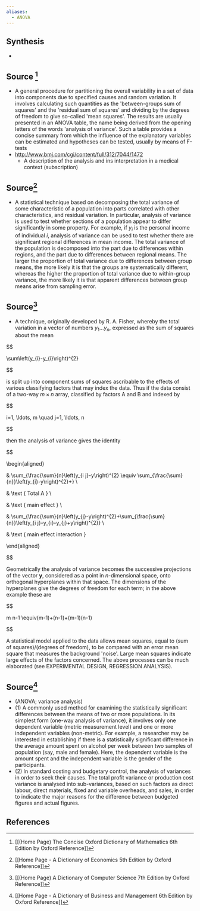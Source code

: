 ```yaml
---
aliases:
  - ANOVA
---
```

## Synthesis
- 
## Source [^1]
- A general procedure for partitioning the overall variability in a set of data into components due to specified causes and random variation. It involves calculating such quantities as the 'between-groups sum of squares' and the 'residual sum of squares' and dividing by the degrees of freedom to give so-called 'mean squares'. The results are usually presented in an ANOVA table, the name being derived from the opening letters of the words 'analysis of variance'. Such a table provides a concise summary from which the influence of the explanatory variables can be estimated and hypotheses can be tested, usually by means of F-tests
- http://www.bmj.com/cgi/content/full/312/7044/1472
	- A description of the analysis and ins interpretation in a medical context (subscription)

## Source[^2]
- A statistical technique based on decomposing the total variance of some characteristic of a population into parts correlated with other characteristics, and residual variation. In particular, analysis of variance is used to test whether sections of a population appear to differ significantly in some property. For example, if $y_i$ is the personal income of individual $i$, analysis of variance can be used to test whether there are significant regional differences in mean income. The total variance of the population is decomposed into the part due to differences within regions, and the part due to differences between regional means. The larger the proportion of total variance due to differences between group means, the more likely it is that the groups are systematically different, whereas the higher the proportion of total variance due to within-group variance, the more likely it is that apparent differences between group means arise from sampling error.

## Source[^3]
- A technique, originally developed by R. A. Fisher, whereby the total variation in a vector of numbers $y_{1} \ldots y_{n}$, expressed as the sum of squares about the mean

  

$$

\sum\left(y_{i}-y_{i}\right)^{2}

$$

  

is split up into component sums of squares ascribable to the effects of various classifying factors that may index the data. Thus if the data consist of a two-way $m \times n$ array, classified by factors A and B and indexed by

  

$$

i=1, \ldots, m \quad j=1, \ldots, n

$$

  

then the analysis of variance gives the identity

  

$$

\begin{aligned}

& \sum_{\frac{\sum}{n}\left(y_{i j}-y\right)^{2} \equiv \sum_{\frac{\sum}{n}}\left(y_{i}-y\right)^{2}+} \\

& \text { Total A } \\

& \text { main effect } \\

& \sum_{\frac{\sum}{n}\left(y_{j}-y\right)^{2}+\sum_{\frac{\sum}{n}}\left(y_{i j}-y_{i}-y_{j}+y\right)^{2}} \\

& \text { main effect interaction }

\end{aligned}

$$

  

Geometrically the analysis of variance becomes the successive projections of the vector $\boldsymbol{y}$, considered as a point in $n$-dimensional space, onto orthogonal hyperplanes within that space. The dimensions of the hyperplanes give the degrees of freedom for each term; in the above example these are

  

$$

m n-1 \equiv(m-1)+(n-1)+(m-1)(n-1)

$$

  

A statistical model applied to the data allows mean squares, equal to (sum of squares)/(degrees of freedom), to be compared with an error mean square that measures the background 'noise'. Large mean squares indicate large effects of the factors concerned. The above processes can be much elaborated (see EXPERIMENTAL DESIGN, REGRESSION ANALYSIS).
## Source[^4]
- (ANOVA; variance analysis) 
- (1) A commonly used method for examining the statistically significant differences between the means of two or more populations. In its simplest form (one-way analysis of variance), it involves only one dependent variable (metric measurement level) and one or more independent variables (non-metric). For example, a researcher may be interested in establishing if there is a statistically significant difference in the average amount spent on alcohol per week between two samples of population (say, male and female). Here, the dependent variable is the amount spent and the independent variable is the gender of the participants. 
- (2) In standard costing and budgetary control, the analysis of variances in order to seek their causes. The total profit variance or production cost variance is analysed into sub-variances, based on such factors as direct labour, direct materials, fixed and variable overheads, and sales, in order to indicate the major reasons for the difference between budgeted figures and actual figures.
## References

[^1]: [[(Home Page) The Concise Oxford Dictionary of Mathematics 6th Edition by Oxford Reference]]
[^2]: [[Home Page - A Dictionary of Economics 5th Edition by Oxford Reference]]
[^3]: [[(Home Page) A Dictionary of Computer Science 7th Edition by Oxford Reference]]
[^4]: [[Home Page - A Dictionary of Business and Management 6th Edition by Oxford Reference]]